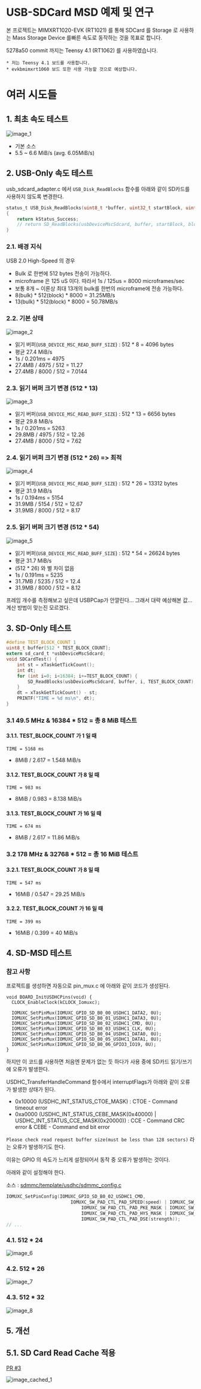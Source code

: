 # USB-SDCard MSD 예제 및 연구

본 프로젝트는 MIMXRT1020-EVK (RT1021) 를 통해 SDCard 를 Storage 로 사용하는 Mass Storage Device 를빠른 속도로 동작하는 것을 목표로 합니다.




5278a50 commit 까지는 Teensy 4.1 (RT1062) 를 사용하였습니다.

```
* 저는 Teensy 4.1 보드를 사용합니다.
* evkbmimxrt1060 보드 또한 사용 가능할 것으로 예상합니다.
```

# 여러 시도들

## 1. 최초 속도 테스트

![image_1](docs/images/1.png)

* 기본 소스
* 5.5 ~ 6.6 MiB/s (avg. 6.05MiB/s)

## 2. USB-Only 속도 테스트

usb_sdcard_adapter.c 에서 `USB_Disk_ReadBlocks` 함수를 아래와 같이 SD카드를 사용하지 않도록 변경한다.

```c
status_t USB_Disk_ReadBlocks(uint8_t *buffer, uint32_t startBlock, uint32_t blockCount)
{
	return kStatus_Success;
    // return SD_ReadBlocks(usbDeviceMscSdcard, buffer, startBlock, blockCount);
}
```

### 2.1. 배경 지식

USB 2.0 High-Speed 의 경우

* Bulk 로 한번에 512 bytes 전송이 가능하다.
* microframe 은 125 uS 이다. 따라서 1s / 125us = 8000 microframes/sec
* 보통 8개 ~ 이론상 최대 13개의 bulk를 한번의 microframe에 전송 가능하다.
* 8(bulk) * 512(block) * 8000 = 31.25MB/s
* 13(bulk) * 512(block) * 8000 = 50.78MB/s

### 2.2. 기본 상태

![image_2](docs/images/2.png)

* 읽기 버퍼(`USB_DEVICE_MSC_READ_BUFF_SIZE`) : 512 * 8 = 4096 bytes
* 평균 27.4 MiB/s
* 1s / 0.201ms = 4975
* 27.4MB / 4975 / 512 = 11.27
* 27.4MB / 8000 / 512 = 7.0144

### 2.3. 읽기 버퍼 크기 변경 (512 * 13)

![image_3](docs/images/3.png)

* 읽기 버퍼(`USB_DEVICE_MSC_READ_BUFF_SIZE`) : 512 * 13 = 6656 bytes
* 평균 29.8 MiB/s
* 1s / 0.201ms = 5263
* 29.8MB / 4975 / 512 = 12.26
* 27.4MB / 8000 / 512 = 7.62

### 2.4. 읽기 버퍼 크기 변경 (512 * 26) => 최적

![image_4](docs/images/4.png)

* 읽기 버퍼(`USB_DEVICE_MSC_READ_BUFF_SIZE`) : 512 * 26 = 13312 bytes
* 평균 31.9 MiB/s
* 1s / 0.194ms = 5154
* 31.9MB / 5154 / 512 = 12.67
* 31.9MB / 8000 / 512 = 8.17

### 2.5. 읽기 버퍼 크기 변경 (512 * 54)

![image_5](docs/images/5.png)

* 읽기 버퍼(`USB_DEVICE_MSC_READ_BUFF_SIZE`) : 512 * 54 = 26624 bytes
* 평균 31.7 MiB/s
* (512 * 26) 와 별 차이 없음
* 1s / 0.191ms = 5235
* 31.7MB / 5235 / 512 = 12.4
* 31.9MB / 8000 / 512 = 8.12

프레임 개수를 측정해보고 싶은데 USBPCap가 안깔린다... 그래서 대략 예상해본 값... 계산 방법이 맞는진 모르겠다.

## 3. SD-Only 테스트

```c
#define TEST_BLOCK_COUNT 1
uint8_t buffer[512 * TEST_BLOCK_COUNT];
extern sd_card_t *usbDeviceMscSdcard;
void SDCardTest() {
	int st = xTaskGetTickCount();
	int dt;
	for (int i=0; i<16384; i+=TEST_BLOCK_COUNT) {
	    SD_ReadBlocks(usbDeviceMscSdcard, buffer, i, TEST_BLOCK_COUNT);
	}
	dt = xTaskGetTickCount() - st;
	PRINTF("TIME = %d ms\n", dt);
}
```

### 3.1 49.5 MHz & 16384 * 512 = 총 8 MiB 테스트

#### 3.1.1. TEST_BLOCK_COUNT 가 1 일 때

```
TIME = 5168 ms
```

* 8MiB / 2.617 = 1.548 MiB/s

#### 3.1.2. TEST_BLOCK_COUNT 가 8 일 때

```
TIME = 983 ms
```

* 8MiB / 0.983 = 8.138 MiB/s

#### 3.1.3. TEST_BLOCK_COUNT 가 16 일 때

```
TIME = 674 ms
```

* 8MiB / 2.617 = 11.86 MiB/s

### 3.2 178 MHz & 32768 * 512 = 총 16 MiB 테스트

#### 3.2.1. TEST_BLOCK_COUNT 가 8 일 때

```
TIME = 547 ms
```

* 16MiB / 0.547 = 29.25 MiB/s

#### 3.2.2. TEST_BLOCK_COUNT 가 16 일 때

```
TIME = 399 ms
```

* 16MiB / 0.399 = 40 MiB/s

## 4. SD-MSD 테스트

### 참고 사항

프로젝트를 생성하면 자동으로 pin_mux.c 에 아래와 같이 코드가 생성된다.

```
void BOARD_InitUSDHCPins(void) {
  CLOCK_EnableClock(kCLOCK_Iomuxc);

  IOMUXC_SetPinMux(IOMUXC_GPIO_SD_B0_00_USDHC1_DATA2, 0U); 
  IOMUXC_SetPinMux(IOMUXC_GPIO_SD_B0_01_USDHC1_DATA3, 0U); 
  IOMUXC_SetPinMux(IOMUXC_GPIO_SD_B0_02_USDHC1_CMD, 0U); 
  IOMUXC_SetPinMux(IOMUXC_GPIO_SD_B0_03_USDHC1_CLK, 0U); 
  IOMUXC_SetPinMux(IOMUXC_GPIO_SD_B0_04_USDHC1_DATA0, 0U); 
  IOMUXC_SetPinMux(IOMUXC_GPIO_SD_B0_05_USDHC1_DATA1, 0U); 
  IOMUXC_SetPinMux(IOMUXC_GPIO_SD_B0_06_GPIO3_IO19, 0U); 
}
```

하지만 이 코드를 사용하면 처음엔 문제가 없는 듯 하다가 사용 중에 SD카드 읽기/쓰기에 오류가 발생한다.

USDHC_TransferHandleCommand 함수에서 interruptFlags가 아래와 같이 오류가 발생한 상태가 된다.

* 0x10000 (USDHC_INT_STATUS_CTOE_MASK) : CTOE - Command timeout error
* 0xa0000 (USDHC_INT_STATUS_CEBE_MASK(0x40000) | USDHC_INT_STATUS_CCE_MASK(0x20000)) : CCE - Command CRC error & CEBE - Command end bit error

`Please check read request buffer size(must be less than 128 sectors)` 라는 오류가 발생하기도 한다.

이유는 GPIO 의 속도가 느리게 설정되어서 동작 중 오류가 발생하는 것이다.

아래와 같이 설정해야 한다.

소스 : [sdmmc/template/usdhc/sdmmc_config.c](sdmmc/template/usdhc/sdmmc_config.c)

```c
IOMUXC_SetPinConfig(IOMUXC_GPIO_SD_B0_02_USDHC1_CMD,
                        IOMUXC_SW_PAD_CTL_PAD_SPEED(speed) | IOMUXC_SW_PAD_CTL_PAD_SRE_MASK |
                            IOMUXC_SW_PAD_CTL_PAD_PKE_MASK | IOMUXC_SW_PAD_CTL_PAD_PUE_MASK |
                            IOMUXC_SW_PAD_CTL_PAD_HYS_MASK | IOMUXC_SW_PAD_CTL_PAD_PUS(1) |
                            IOMUXC_SW_PAD_CTL_PAD_DSE(strength));
// ...
```


### 4.1. 512 * 24

![image_6](docs/images/6.png)

### 4.2. 512 * 26

![image_7](docs/images/7.png)

### 4.3. 512 * 32

![image_8](docs/images/8.png)

## 5. 개선

## 5.1. SD Card Read Cache 적용

[PR #3](https://github.com/jclab-joseph/mimxrt-usb-sd-msd/pull/3)

![image_cached_1](docs/images/cached-1.png)

